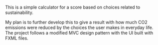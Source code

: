 This is a simple calculator for a score based on choices related to sustainability. 

My plan is to further develop this to give a result with how much CO2 emissions were reduced by the choices the user makes in everyday life. 
The project follows a modified MVC design pattern with the UI built with FXML files.
